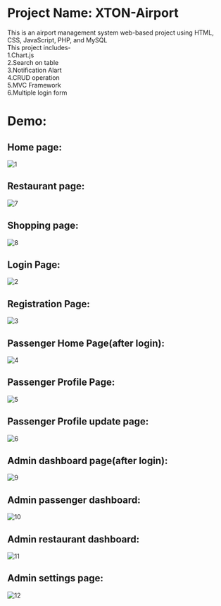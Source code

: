 # Project Name: XTON-Airport
This is an airport management system web-based project using HTML, CSS, JavaScript, PHP, and MySQL <br>
This project includes-<br>
1.Chart.js<br>
2.Search on table<br>
3.Notification Alart<br>
4.CRUD operation<br>
5.MVC Framework<br>
6.Multiple login form<br>
# Demo:
## Home page: 
![1](https://github.com/Shahriar-Utchas/XTON-Airport/assets/123489314/b6f67881-ff0a-441e-859b-e9fd69c0491c)
## Restaurant page:
![7](https://github.com/Shahriar-Utchas/XTON-Airport/assets/123489314/a8eec7e6-7e53-43bc-960b-433361ba991b)
## Shopping page: 
![8](https://github.com/Shahriar-Utchas/XTON-Airport/assets/123489314/43dfaaaa-1020-4b07-9871-c70e7a8f970d)
## Login Page:
![2](https://github.com/Shahriar-Utchas/XTON-Airport/assets/123489314/927a8dad-3791-4ef0-b4d0-6b63bcce56e4)
## Registration Page: 
![3](https://github.com/Shahriar-Utchas/XTON-Airport/assets/123489314/d3a77dd5-d154-4bc5-92db-a13c0913ce2b)
## Passenger Home Page(after login):
![4](https://github.com/Shahriar-Utchas/XTON-Airport/assets/123489314/e44cb3e9-1e4b-4386-87a5-6749a667901a)
## Passenger Profile Page:
![5](https://github.com/Shahriar-Utchas/XTON-Airport/assets/123489314/9f048ce0-cb83-4681-8dfd-3b8857616f24)
## Passenger Profile update page:
![6](https://github.com/Shahriar-Utchas/XTON-Airport/assets/123489314/ebe8b7eb-f756-452b-a3f6-f6a29358ead4)
## Admin dashboard page(after login):
![9](https://github.com/Shahriar-Utchas/XTON-Airport/assets/123489314/d26d3edc-cb6d-4f64-9703-f1f57aa1f41e)
## Admin passenger dashboard:
![10](https://github.com/Shahriar-Utchas/XTON-Airport/assets/123489314/3c082679-b778-44a8-81bd-c69295411b6a)
## Admin restaurant dashboard:
![11](https://github.com/Shahriar-Utchas/XTON-Airport/assets/123489314/f63c634f-1b22-4cfe-9032-2ecdf05f0371)
## Admin settings page: 
![12](https://github.com/Shahriar-Utchas/XTON-Airport/assets/123489314/75772a17-8caa-44ff-b5e8-bbb379590413)
